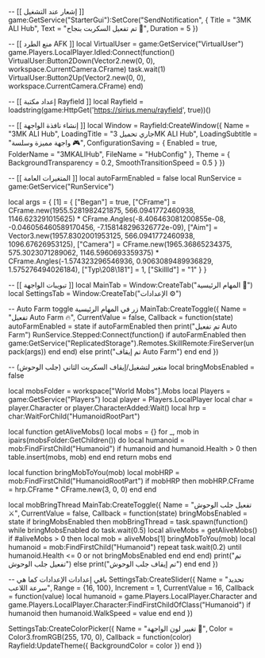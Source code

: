 -- [[ إشعار عند التشغيل ]]
game:GetService("StarterGui"):SetCore("SendNotification", {
    Title = "3MK ALI Hub",
    Text = "تم تفعيل السكربت بنجاح 🚀",
    Duration = 5
})

-- [[ منع الطرد AFK ]]
local VirtualUser = game:GetService("VirtualUser")
game.Players.LocalPlayer.Idled:Connect(function()
    VirtualUser:Button2Down(Vector2.new(0, 0), workspace.CurrentCamera.CFrame)
    task.wait(1)
    VirtualUser:Button2Up(Vector2.new(0, 0), workspace.CurrentCamera.CFrame)
end)

-- [[ إعداد مكتبة Rayfield ]]
local Rayfield = loadstring(game:HttpGet('https://sirius.menu/rayfield', true))()

-- [[ إنشاء نافذة الواجهة ]]
local Window = Rayfield:CreateWindow({
    Name = "3MK ALI Hub",
    LoadingTitle = "جاري تحميل 3MK ALI Hub",
    LoadingSubtitle = "واجهة مميزة وسلسة 🎮",
    ConfigurationSaving = {
        Enabled = true,
        FolderName = "3MKALIHub",
        FileName = "HubConfig"
    },
    Theme = {
        BackgroundTransparency = 0.2,
        SmoothTransitionSpeed = 0.5
    }
})

-- [[ المتغيرات العامة ]]
local autoFarmEnabled = false
local RunService = game:GetService("RunService")

local args = {
    [1] = {
        ["Began"] = true,
        ["CFrame"] = CFrame.new(1955.5281982421875, 566.0941772460938, 1146.623291015625) * CFrame.Angles(-8.406463081200855e-08, -0.046056460589170456, -7.158148296326772e-09),
        ["Aim"] = Vector3.new(1957.8302001953125, 566.0941772460938, 1096.67626953125),
        ["Camera"] = CFrame.new(1965.36865234375, 575.3023071289062, 1146.5960693359375) * CFrame.Angles(-1.574323296546936, 0.9063089489936829, 1.575276494026184),
        ["Typ\208\181"] = 1,
        ["SkillId"] = "1"
    }
}

-- [[ تبويبات الواجهة ]]
local MainTab = Window:CreateTab("المهام الرئيسية 🔰")
local SettingsTab = Window:CreateTab("الإعدادات ⚙️")

-- Auto Farm toggle زر في المهام الرئيسية
MainTab:CreateToggle({
    Name = "تفعيل Auto Farm 🔥",
    CurrentValue = false,
    Callback = function(state)
        autoFarmEnabled = state
        if autoFarmEnabled then
            print("تم تفعيل Auto Farm")
            RunService.Stepped:Connect(function()
                if autoFarmEnabled then
                    game:GetService("ReplicatedStorage").Remotes.SkillRemote:FireServer(unpack(args))
                end
            end)
        else
            print("تم إيقاف Auto Farm")
        end
    end
})

-- متغير لتشغيل/إيقاف السكربت الثاني (جلب الوحوش)
local bringMobsEnabled = false

local mobsFolder = workspace["World Mobs"].Mobs
local Players = game:GetService("Players")
local player = Players.LocalPlayer
local char = player.Character or player.CharacterAdded:Wait()
local hrp = char:WaitForChild("HumanoidRootPart")

local function getAliveMobs()
	local mobs = {}
	for _, mob in ipairs(mobsFolder:GetChildren()) do
		local humanoid = mob:FindFirstChild("Humanoid")
		if humanoid and humanoid.Health > 0 then
			table.insert(mobs, mob)
		end
	end
	return mobs
end

local function bringMobToYou(mob)
	local mobHRP = mob:FindFirstChild("HumanoidRootPart")
	if mobHRP then
		mobHRP.CFrame = hrp.CFrame * CFrame.new(3, 0, 0)
	end
end

local mobBringThread
MainTab:CreateToggle({
    Name = "تفعيل جلب الوحوش ⚔️",
    CurrentValue = false,
    Callback = function(state)
        bringMobsEnabled = state
        if bringMobsEnabled then
            mobBringThread = task.spawn(function()
                while bringMobsEnabled do
                    task.wait(0.5)
                    local aliveMobs = getAliveMobs()
                    if #aliveMobs > 0 then
                        local mob = aliveMobs[1]
                        bringMobToYou(mob)
                        local humanoid = mob:FindFirstChild("Humanoid")
                        repeat
                            task.wait(0.2)
                        until humanoid.Health <= 0 or not bringMobsEnabled
                    end
                end
            end)
            print("تم تفعيل جلب الوحوش")
        else
            print("تم إيقاف جلب الوحوش")
        end
    end
})

-- باقي إعدادات الإعدادات كما هي
SettingsTab:CreateSlider({
    Name = "تحديد سرعة اللاعب",
    Range = {16, 100},
    Increment = 1,
    CurrentValue = 16,
    Callback = function(value)
        local humanoid = game.Players.LocalPlayer.Character and game.Players.LocalPlayer.Character:FindFirstChildOfClass("Humanoid")
        if humanoid then
            humanoid.WalkSpeed = value
        end
    end
})

SettingsTab:CreateColorPicker({
    Name = "تغيير لون الواجهة 🎨",
    Color = Color3.fromRGB(255, 170, 0),
    Callback = function(color)
        Rayfield:UpdateTheme({
            BackgroundColor = color
        })
    end
})
